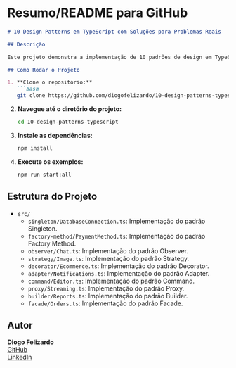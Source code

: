 
# Resumo/README para GitHub

```markdown
# 10 Design Patterns em TypeScript com Soluções para Problemas Reais

## Descrição

Este projeto demonstra a implementação de 10 padrões de design em TypeScript, aplicados a problemas reais do desenvolvimento de software. Cada padrão é exemplificado com código comentado, facilitando a compreensão e a aplicação em projetos próprios.

## Como Rodar o Projeto

1. **Clone o repositório:**
   ```bash
   git clone https://github.com/diogofelizardo/10-design-patterns-typescript.git
   ```
2. **Navegue até o diretório do projeto:**
   ```bash
   cd 10-design-patterns-typescript
   ```
3. **Instale as dependências:**
   ```bash
   npm install
   ```
4. **Execute os exemplos:**
   ```bash
   npm run start:all
   ```

## Estrutura do Projeto

- `src/`
  - `singleton/DatabaseConnection.ts`: Implementação do padrão Singleton.
  - `factory-method/PaymentMethod.ts`: Implementação do padrão Factory Method.
  - `observer/Chat.ts`: Implementação do padrão Observer.
  - `strategy/Image.ts`: Implementação do padrão Strategy.
  - `decorator/Ecommerce.ts`: Implementação do padrão Decorator.
  - `adapter/Notifications.ts`: Implementação do padrão Adapter.
  - `command/Editor.ts`: Implementação do padrão Command.
  - `proxy/Streaming.ts`: Implementação do padrão Proxy.
  - `builder/Reports.ts`: Implementação do padrão Builder.
  - `facade/Orders.ts`: Implementação do padrão Facade.

## Autor

**Diogo Felizardo**  
[GitHub](https://github.com/diogofelizardo)  
[LinkedIn](https://www.linkedin.com/in/diogofelizardo/)
```